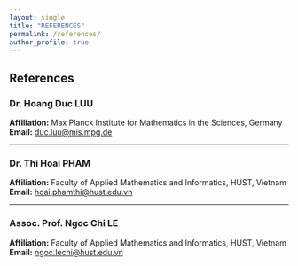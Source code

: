 ```yaml
---
layout: single
title: "REFERENCES"
permalink: /references/
author_profile: true
---
```

## References

### Dr. Hoang Duc LUU
**Affiliation:** Max Planck Institute for Mathematics in the Sciences, Germany  
**Email:** [duc.luu@mis.mpg.de](mailto:duc.luu@mis.mpg.de)

---

### Dr. Thi Hoai PHAM
**Affiliation:** Faculty of Applied Mathematics and Informatics, HUST, Vietnam  
**Email:** [hoai.phamthi@hust.edu.vn](mailto:hoai.phamthi@hust.edu.vn)

---

### Assoc. Prof. Ngoc Chi LE
**Affiliation:** Faculty of Applied Mathematics and Informatics, HUST, Vietnam  
**Email:** [ngoc.lechi@hust.edu.vn](mailto:ngoc.lechi@hust.edu.vn)
